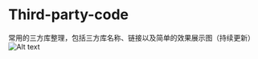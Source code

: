 ﻿# Third-party-code
常用的三方库整理，包括三方库名称、链接以及简单的效果展示图（持续更新）
![Alt text](https://github.com/yudong_Li/Third-party-codet/raw/master/Screenshots/1.png)
